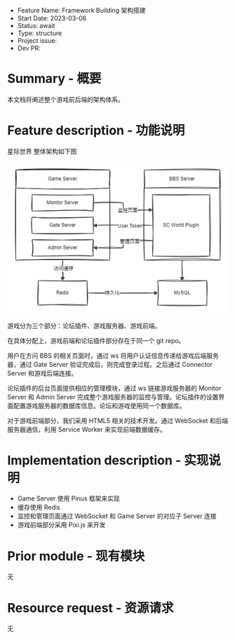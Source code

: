 - Feature Name: Framework Building 架构搭建
- Start Date: 2023-03-06
- Status: await
- Type: structure
- Project issue:
- Dev PR:

# Summary - 概要
[summary]: #summary

本文档将阐述整个游戏前后端的架构体系。

# Feature description - 功能说明
[feature-description]: #feature-description

星际世界 整体架构如下图

![server](001-framework_building/server.png)

游戏分为三个部分：论坛插件、游戏服务器、游戏前端。

在具体分配上，游戏前端和论坛插件部分存在于同一个 git repo。

用户在方问 BBS 的相关页面时，通过 ws 将用户认证信息传递给游戏后端服务器，通过 Gate Server 验证完成后，则完成登录过程。之后通过 Connector Server 和游戏后端连接。

论坛插件的后台页面提供相应的管理模块，通过 ws 链接游戏服务器的 Monitor Server 和 Admin Server 完成整个游戏服务器的监控与管理。论坛插件的设置界面配置游戏服务器的数据库信息。论坛和游戏使用同一个数据库。

对于游戏前端部分，我们采用 HTML5 相关的技术开发。通过 WebSocket 和后端服务器通信，利用 Service Worker 来实现前端数据缓存。

# Implementation description - 实现说明
[implementation-description]: #implementation-description

- Game Server 使用 Pinus 框架来实现
- 缓存使用 Redis
- 监控和管理页面通过 WebSocket 和 Game Server 的对应子 Server 连接
- 游戏前端部分采用 Pixi.js 来开发

# Prior module - 现有模块
[prior-module]: #prior-module

无

# Resource request - 资源请求
[resource-request]: #resource-request

无
